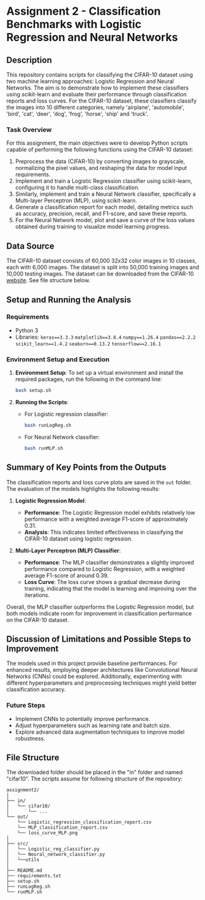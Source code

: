 # Assignment 2 - Classification Benchmarks with Logistic Regression and Neural Networks


## Description

This repository contains scripts for classifying the CIFAR-10 dataset using two machine learning approaches: Logistic Regression and Neural Networks. The aim is to demonstrate how to implement these classifiers using scikit-learn and evaluate their performance through classification reports and loss curves.
For the CIFAR-10 dataset, these classifiers classify the images into 10 different categories, namely 'airplane', 'automobile', 'bird', 'cat', 'deer', 'dog', 'frog', 'horse', 'ship' and 'truck'.


### Task Overview
For this assignment, the main objectives were to develop Python scripts capable of performing the following functions using the CIFAR-10 dataset:

1. Preprocess the data (CIFAR-10) by converting images to grayscale, normalizing the pixel values, and reshaping the data for model input requirements.
2. Implement and train a Logistic Regression classifier using scikit-learn, configuring it to handle multi-class classification.
3. Similarly, implement and train a Neural Network classifier, specifically a Multi-layer Perceptron (MLP), using scikit-learn. 
4. Generate a classification report for each model, detailing metrics such as accuracy, precision, recall, and F1-score, and save these reports.
5. For the Neural Network model, plot and save a curve of the loss values obtained during training to visualize model learning progress.


## Data Source

The CIFAR-10 dataset consists of 60,000 32x32 color images in 10 classes, each with 6,000 images. The dataset is split into 50,000 training images and 10,000 testing images. The dataset can be downloaded from the CIFAR-10 [website](https://www.cs.toronto.edu/~kriz/cifar-10-python.tar.gz).
See file structure below. 

## Setup and Running the Analysis

### Requirements

- Python 3
- Libraries: 
`keras==3.3.3`
`matplotlib==3.8.4`
`numpy==1.26.4`
`pandas==2.2.2`
`scikit_learn==1.4.2`
`seaborn==0.13.2`
`tensorflow==2.16.1`


### Environment Setup and Execution

1. **Environment Setup**:
   To set up a virtual environment and install the required packages, run the following in the command line:
   ```bash
   bash setup.sh
   ```

2. **Running the Scripts**:
   - For Logistic regression classifier:
     ```bash
     bash runLogReg.sh
     ```
   - For Neural Network classifier:
     ```bash
     bash runMLP.sh
     ```

## Summary of Key Points from the Outputs

The classification reports and loss curve plots are saved in the `out` folder. The evaluation of the models highlights the following results:

1. **Logistic Regression Model**:
   - **Performance**: The Logistic Regression model exhibits relatively low performance with a weighted average F1-score of approximately 0.31.
   - **Analysis**: This indicates limited effectiveness in classifying the CIFAR-10 dataset using logistic regression.

2. **Multi-Layer Perceptron (MLP) Classifier**:
   - **Performance**: The MLP classifier demonstrates a slightly improved performance compared to Logistic Regression, with a weighted average F1-score of around 0.39.
   - **Loss Curve**: The loss curve shows a gradual decrease during training, indicating that the model is learning and improving over the iterations.

Overall, the MLP classifier outperforms the Logistic Regression model, but both models indicate room for improvement in classification performance on the CIFAR-10 dataset.


## Discussion of Limitations and Possible Steps to Improvement

The models used in this project provide baseline performances. For enhanced results, employing deeper architectures like Convolutional Neural Networks (CNNs) could be explored. Additionally, experimenting with different hyperparameters and preprocessing techniques might yield better classification accuracy.

### Future Steps

- Implement CNNs to potentially improve performance.
- Adjust hyperparameters such as learning rate and batch size.
- Explore advanced data augmentation techniques to improve model robustness.

## File Structure

The downloaded folder should be placed in the "in" folder and named "cifar10". 
The scripts assume for following structure of the repository:
```
assignment2/
│
├── in/
│   └── cifar10/
│       └── ...
└── out/
    └── Logistic_regression_classification_report.csv 
    └── MLP_classification_report.csv 
    └── loss_curve_MLP.png
│
├── src/
│   └── Logistic_reg_classifier.py
│   └── Neural_network_classifier.py
│   └──utils
│
├── README.md
├── requirements.txt
├── setup.sh
├── runLogReg.sh
└── runMLP.sh

```